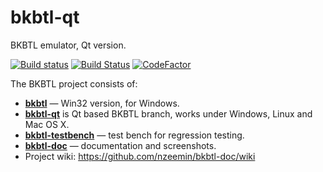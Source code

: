 # bkbtl-qt
BKBTL emulator, Qt version.

[![Build status](https://ci.appveyor.com/api/projects/status/a4y606e4i3xnrnk1?svg=true)](https://ci.appveyor.com/project/nzeemin/bkbtl-qt)
[![Build Status](https://travis-ci.org/nzeemin/bkbtl-qt.svg?branch=master)](https://travis-ci.org/nzeemin/bkbtl-qt)
[![CodeFactor](https://www.codefactor.io/repository/github/nzeemin/bkbtl-qt/badge)](https://www.codefactor.io/repository/github/nzeemin/bkbtl-qt)

The BKBTL project consists of:
* [**bkbtl**](https://github.com/nzeemin/bkbtl) — Win32 version, for Windows.
* [**bkbtl-qt**](https://github.com/nzeemin/bkbtl-qt) is Qt based BKBTL branch, works under Windows, Linux and Mac OS X.
* [**bkbtl-testbench**](https://github.com/nzeemin/bkbtl-testbench) — test bench for regression testing.
* [**bkbtl-doc**](https://github.com/nzeemin/bkbtl-doc) — documentation and screenshots.
* Project wiki: https://github.com/nzeemin/bkbtl-doc/wiki
